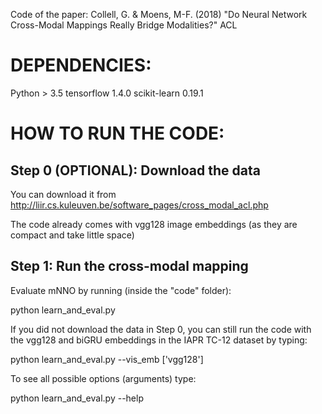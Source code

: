 
Code of the paper: Collell, G. & Moens, M-F. (2018) "Do Neural Network Cross-Modal Mappings Really Bridge Modalities?" ACL


# DEPENDENCIES:

Python > 3.5
tensorflow
 1.4.0
scikit-learn 0.19.1


# HOW TO RUN THE CODE:


## Step 0 (OPTIONAL): Download the data 

You can download it from http://liir.cs.kuleuven.be/software_pages/cross_modal_acl.php

The code already comes with vgg128 image embeddings (as they are compact and take little space) 


## Step 1: Run the cross-modal mapping 

Evaluate mNNO by running (inside the "code" folder): 

python learn_and_eval.py

If you did not download the data in Step 0, you can still run the code with the vgg128 and biGRU embeddings in the IAPR TC-12 dataset by typing: 

python learn_and_eval.py --vis_emb ['vgg128']

To see all possible options (arguments) type:

python learn_and_eval.py --help




